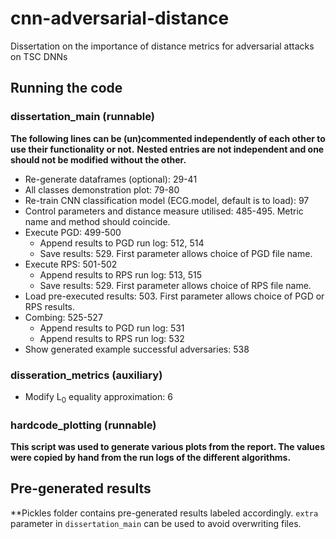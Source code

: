 # cnn-adversarial-distance
Dissertation on the importance of distance metrics for adversarial attacks on TSC DNNs

## Running the code

### dissertation_main (runnable)
**The following lines can be (un)commented independently of each other to use their functionality or not.**
**Nested entries are not independent and one should not be modified without the other.**
- Re-generate dataframes (optional): 29-41
- All classes demonstration plot: 79-80
- Re-train CNN classification model (ECG.model, default is to load): 97
- Control parameters and distance measure utilised: 485-495. Metric name and method should coincide.
- Execute PGD: 499-500
  - Append results to PGD run log: 512, 514
  - Save results: 529. First parameter allows choice of PGD file name.
- Execute RPS: 501-502
  - Append results to RPS run log: 513, 515
  - Save results: 529. First parameter allows choice of RPS file name.
- Load pre-executed results: 503. First parameter allows choice of PGD or RPS results.
- Combing: 525-527
  - Append results to PGD run log: 531
  - Append results to RPS run log: 532
- Show generated example successful adversaries: 538

### disseration_metrics (auxiliary)
- Modify L<sub>0</sub> equality approximation: 6

### hardcode_plotting (runnable)
**This script was used to generate various plots from the report. The values were copied by hand from the run logs of the different algorithms.**

## Pre-generated results
**Pickles folder contains pre-generated results labeled accordingly. `extra` parameter in `dissertation_main` can be used to avoid overwriting files.
